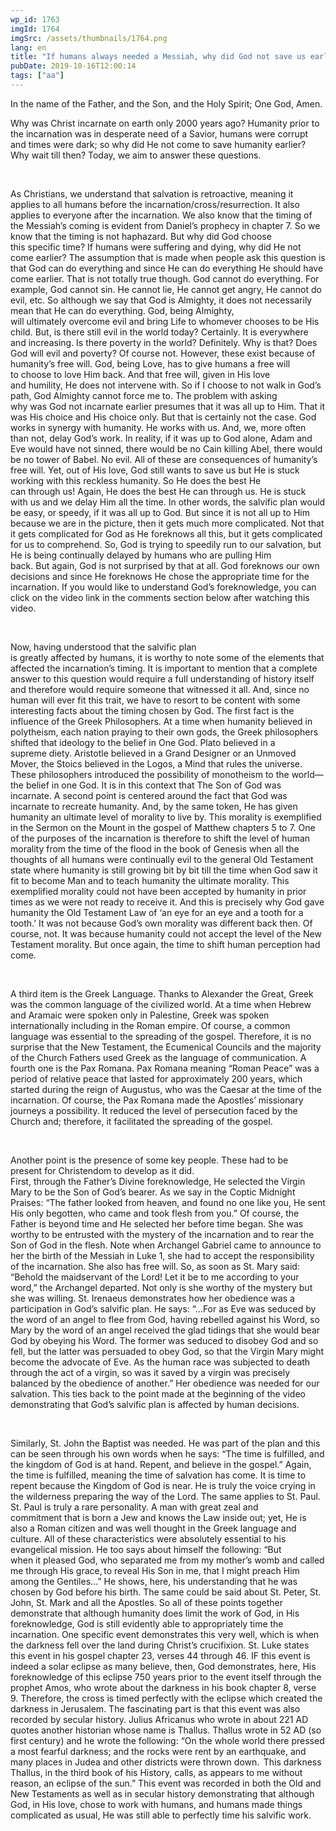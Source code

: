 ```yaml
---
wp_id: 1763
imgId: 1764
imgSrc: /assets/thumbnails/1764.png
lang: en
title: "If humans always needed a Messiah, why did God not save us earlier?"
pubDate: 2019-10-16T12:00:14
tags: ["aa"]
---
```

<!-- page: 6 -->

<p>In the name of the Father, and the Son, and the Holy Spirit; One God, Amen.</p>
<p>Why was Christ incarnate on earth only 2000 years ago? Humanity prior to the incarnation was in desperate need of a Savior, humans were corrupt and times were dark; so why did He not come to save humanity earlier? Why wait till then? Today, we aim to answer these questions.</p>
<p>&nbsp;</p>
<p><span data-contrast="auto">As Christians, w</span><span data-contrast="auto">e understand that salvation </span><span data-contrast="auto">is retroactive</span><span data-contrast="auto">, meaning it applies</span><span data-contrast="auto"> to all humans before the incarnation</span><span data-contrast="auto">/cross/resurrection</span><span data-contrast="auto">. It also applies to everyone after the incarnation. </span><span data-contrast="auto">We also know that t</span><span data-contrast="auto">he timing of the Messiah</span><span data-contrast="auto">’s coming</span><span data-contrast="auto"> </span><span data-contrast="auto">is </span><span data-contrast="auto">evident</span><span data-contrast="auto"> from </span><span data-contrast="auto">Daniel’s </span><span data-contrast="auto">prophec</span><span data-contrast="auto">y</span><span data-contrast="auto"> in</span><span data-contrast="auto"> </span><span data-contrast="auto">chapter </span><span data-contrast="auto">7</span><span data-contrast="auto">. </span><span data-contrast="auto">So</span><span data-contrast="auto"> we know that </span><span data-contrast="auto">the timing </span><span data-contrast="auto">is not haphazard</span><span data-contrast="auto">. </span><span data-contrast="auto">But </span><span data-contrast="auto">why did God ch</span><span data-contrast="auto">o</span><span data-contrast="auto">ose this </span><span data-contrast="auto">specific </span><span data-contrast="auto">time?</span><span data-contrast="auto"> </span><span data-contrast="auto">If humans were suffering and dying, why did He not come earlier? </span><span data-contrast="auto">The assumption that is made when people ask this question </span><span data-contrast="auto">is that God can do everything</span><span data-contrast="auto"> and since He can do everything He should have come earlier</span><span data-contrast="auto">. </span><span data-contrast="auto">That is not totally true</span><span data-contrast="auto"> though</span><span data-contrast="auto">. </span><span data-contrast="auto">God cannot do everything. </span><span data-contrast="auto">For example, </span><span data-contrast="auto">God cannot sin. He cannot lie, He cannot get angry, He cannot </span><span data-contrast="auto">do evil, etc. </span><span data-contrast="auto">So</span><span data-contrast="auto"> although we say that God is Almighty, it does not necessarily mean that He can do eve</span><span data-contrast="auto">rything.</span><span data-contrast="auto"> God, being Almighty, will </span><span data-contrast="auto">ultimately</span><span data-contrast="auto"> overcome evil</span><span data-contrast="auto"> and bring Life</span><span data-contrast="auto"> to whomever chooses to be His child</span><span data-contrast="auto">.</span><span data-contrast="auto"> </span><span data-contrast="auto">But</span><span data-contrast="auto">, i</span><span data-contrast="auto">s there </span><span data-contrast="auto">still </span><span data-contrast="auto">evil in the world today? Certainly. </span><span data-contrast="auto">It is everywhere and increasing. </span><span data-contrast="auto">Is there </span><span data-contrast="auto">poverty in the world? Definitely. </span><span data-contrast="auto">Why is that?</span><span data-contrast="auto"> Does God will evil and poverty? Of course not.</span><span data-contrast="auto"> However, these exist</span><span data-contrast="auto"> </span><span data-contrast="auto">b</span><span data-contrast="auto">ecause of humanity’s free will. </span><span data-contrast="auto">God</span><span data-contrast="auto">, being Love, </span><span data-contrast="auto">has to</span><span data-contrast="auto"> give humans a free will to </span><span data-contrast="auto">choose to </span><span data-contrast="auto">love Him back. And that free will, </span><span data-contrast="auto">given </span><span data-contrast="auto">in His </span><span data-contrast="auto">l</span><span data-contrast="auto">ove and </span><span data-contrast="auto">h</span><span data-contrast="auto">umility, </span><span data-contrast="auto">He does not intervene with. </span><span data-contrast="auto">So</span><span data-contrast="auto"> </span><span data-contrast="auto">if I choose to not walk in God’s path, </span><span data-contrast="auto">God Almighty</span><span data-contrast="auto"> </span><span data-contrast="auto">cannot force me</span><span data-contrast="auto"> to</span><span data-contrast="auto">. </span><span data-contrast="auto">The problem with asking why </span><span data-contrast="auto">was </span><span data-contrast="auto">God </span><span data-contrast="auto">not</span><span data-contrast="auto"> incarnate earlier presumes that </span><span data-contrast="auto">it was all up to Him. </span><span data-contrast="auto">That it was His choice and His choice only. But that is certainly not the case. </span><span data-contrast="auto">God works in synergy with humanity. He works with us. And, we</span><span data-contrast="auto">, </span><span data-contrast="auto">more often than not</span><span data-contrast="auto">,</span><span data-contrast="auto"> delay God’s work. </span><span data-contrast="auto">In reality, if</span><span data-contrast="auto"> it was up to God alone, </span><span data-contrast="auto">Adam and Eve would have not sinned, </span><span data-contrast="auto">there would be no Cain killing Abel, there would be no tower of Babel.</span><span data-contrast="auto"> No evil.</span><span data-contrast="auto"> All of these </span><span data-contrast="auto">are consequences of humanity’s free will. Yet, out of His love, God </span><span data-contrast="auto">still wants</span><span data-contrast="auto"> to save </span><span data-contrast="auto">us</span><span data-contrast="auto"> but He is stuck working with this </span><span data-contrast="auto">reckless </span><span data-contrast="auto">humanit</span><span data-contrast="auto">y</span><span data-contrast="auto">. </span><span data-contrast="auto">S</span><span data-contrast="auto">o</span><span data-contrast="auto"> He does the best He can </span><span data-contrast="auto">through</span><span data-contrast="auto"> </span><span data-contrast="auto">us</span><span data-contrast="auto">! </span><span data-contrast="auto">Again, He does the best He can through us. </span><span data-contrast="auto">He is stuck with us and we delay Him all the time.</span><span data-contrast="auto"> In other words, the </span><span data-contrast="auto">salvific plan </span><span data-contrast="auto">would be easy</span><span data-contrast="auto">, or</span><span data-contrast="auto"> speedy</span><span data-contrast="auto">,</span><span data-contrast="auto"> if </span><span data-contrast="auto">it was all up to God. But since it is not all up to Him because we are in the picture, th</span><span data-contrast="auto">e</span><span data-contrast="auto">n</span><span data-contrast="auto"> it gets much more complicated. </span><span data-contrast="auto">Not that it gets complicated for God as He foreknows all this, but </span><span data-contrast="auto">it gets complicated for us to comprehend. </span><span data-contrast="auto">So, </span><span data-contrast="auto">God is trying to speedily run </span><span data-contrast="auto">to</span><span data-contrast="auto"> our </span><span data-contrast="auto">salvation, but He is being </span><span data-contrast="auto">continually </span><span data-contrast="auto">delayed by </span><span data-contrast="auto">humans </span><span data-contrast="auto">who are pulling Him back. </span><span data-contrast="auto">But </span><span data-contrast="auto">again, </span><span data-contrast="auto">God is not surprised by that</span><span data-contrast="auto"> at all</span><span data-contrast="auto">. God </span><span data-contrast="auto">foreknows our own decisions a</span><span data-contrast="auto">nd since He </span><span data-contrast="auto">foreknows</span><span data-contrast="auto"> He chose the appropriate time for the incarnation. </span><span data-contrast="auto">If you would like to understand God’s foreknowledge</span><span data-contrast="auto">, </span><span data-contrast="auto">you can click</span><span data-contrast="auto"> </span><span data-contrast="auto">on </span><span data-contrast="auto">the video link in the comments section below</span><span data-contrast="auto"> after watching this video</span><span data-contrast="auto">.</span><span data-ccp-props="{&quot;201341983&quot;:0,&quot;335559739&quot;:200,&quot;335559740&quot;:276}" data-wac-het="1"> </span></p>
<p><span data-ccp-props="{&quot;201341983&quot;:0,&quot;335559739&quot;:200,&quot;335559740&quot;:276}" data-wac-het="1"> </span></p>
<p><span data-contrast="auto">Now</span><span data-contrast="auto">,</span><span data-contrast="auto"> having understood </span><span data-contrast="auto">that the salvific plan is </span><span data-contrast="auto">greatly </span><span data-contrast="auto">affected </span><span data-contrast="auto">by </span><span data-contrast="auto">humans, </span><span data-contrast="auto">it is </span><span data-contrast="auto">worthy to note </span><span data-contrast="auto">some of the </span><span data-contrast="auto">elements</span><span data-contrast="auto"> that affect</span><span data-contrast="auto">ed</span><span data-contrast="auto"> the </span><span data-contrast="auto">incarnation’s </span><span data-contrast="auto">timing</span><span data-contrast="auto">.</span><span data-contrast="auto"> </span><span data-contrast="auto">It is important to </span><span data-contrast="auto">mention</span><span data-contrast="auto"> that a complete answer to this question would require a full understanding of his</span><span data-contrast="auto">tory itself and therefore</span><span data-contrast="auto"> would require</span><span data-contrast="auto"> someone that witnessed it</span><span data-contrast="auto"> all</span><span data-contrast="auto">.</span><span data-contrast="auto"> </span><span data-contrast="auto">And, si</span><span data-contrast="auto">nce no human </span><span data-contrast="auto">will ever fit this trait</span><span data-contrast="auto">, we </span><span data-contrast="auto">have to</span><span data-contrast="auto"> resort to </span><span data-contrast="auto">be content </span><span data-contrast="auto">with some interesting facts about the timing</span><span data-contrast="auto"> </span><span data-contrast="auto">chosen by God</span><span data-contrast="auto">. </span><span data-contrast="auto">The</span><span data-contrast="auto"> first </span><span data-contrast="auto">fact</span><span data-contrast="auto"> </span><span data-contrast="auto">is the influence of the Greek Philosophers. At a time when humanity believed in polytheism, each nation praying to their own gods, the Greek philosophers shifted that ideology to the belief in One God. Plato believed in a supreme </span><span data-contrast="auto">diety</span><span data-contrast="auto">. Aristotle believed in a Grand Designer or an Unmoved Mover, the Stoics believed in the Logos, a Mind that rules the universe. These philosophers introduced the possibility of monotheism</span><span data-contrast="auto"> to the world</span><span data-contrast="auto">—the belief in one God. It is in this context that The Son of God was incarnate. </span><span data-contrast="auto">A</span><span data-contrast="auto"> second point is centered around the fact that God was incarnate to recreate </span><span data-contrast="auto">humanity. And, by the same token, He has given humanity an ultimate level of morality to live by. This morality is exemplified in the Sermon on the Mount in the gospel of Matthew chapters 5 to 7. One of the purposes of the incarnation is therefore to shift the level of human morality from the time of the flood </span><span data-contrast="auto">in the book of Genesis </span><span data-contrast="auto">when all the thoughts of all humans were continually evil to the general Old Testament state where humanity is still growing </span><span data-contrast="auto">bit by bit </span><span data-contrast="auto">till the time when God saw it fit to become </span><span data-contrast="auto">M</span><span data-contrast="auto">an and to teach humanity the ultimate morality. This exemplified morality could not have been accepted by humanity in prior times as we were not ready to receive it. And this is precisely why God gave humanity the Old Testament Law of ‘an eye for an eye and a tooth for a tooth.’ It was not because God’s own morality was different back then. Of course, not. It was because humanity could not accept the level of the New Testament morality. But once again, the time to shift human perception had come.</span><span data-contrast="auto"> </span><span data-ccp-props="{&quot;201341983&quot;:0,&quot;335559739&quot;:200,&quot;335559740&quot;:276}" data-wac-het="1"> </span></p>
<p><span data-ccp-props="{&quot;201341983&quot;:0,&quot;335559739&quot;:200,&quot;335559740&quot;:276}" data-wac-het="1"> </span></p>
<p><span data-contrast="auto">A</span><span data-contrast="auto"> </span><span data-contrast="auto">third</span><span data-contrast="auto"> item is the Greek Language. </span><span data-contrast="auto">Thanks to Alexander the Great</span><span data-contrast="auto">, Greek was the common language </span><span data-contrast="auto">of the civili</span><span data-contrast="auto">z</span><span data-contrast="auto">ed </span><span data-contrast="auto">world</span><span data-contrast="auto">. At a time when Hebrew and Aramaic were spoken only in Palestine, Greek </span><span data-contrast="auto">was spoken in</span><span data-contrast="auto">ternationally including in</span><span data-contrast="auto"> the </span><span data-contrast="auto">R</span><span data-contrast="auto">oman empire</span><span data-contrast="auto">.</span><span data-contrast="auto"> Of course, a common language was essential to the spreading of the gospel. </span><span data-contrast="auto">Therefore, it is no surprise that the New Testament</span><span data-contrast="auto">, the Ecumenical Councils</span><span data-contrast="auto"> and </span><span data-contrast="auto">the majority of</span><span data-contrast="auto"> the Church Fathers</span><span data-contrast="auto"> used Greek as the </span><span data-contrast="auto">language of communication. </span><span data-contrast="auto">A fourth</span><span data-contrast="auto"> one is </span><span data-contrast="auto">the Pax Romana. Pax Romana </span><span data-contrast="auto">meaning “Roman Peace” was a period of relative </span><span data-contrast="auto">peace </span><span data-contrast="auto">that lasted for approximately 200 years, </span><span data-contrast="auto">which started during the reign of Augustus</span><span data-contrast="auto">, who was the </span><span data-contrast="auto">Caesar at the time of the incarnation. </span><span data-contrast="auto">Of course, t</span><span data-contrast="auto">he Pax Romana </span><span data-contrast="auto">made the Apostles’ missionary journeys a possibility</span><span data-contrast="auto">. It reduced the level of persecution faced by the Church</span><span data-contrast="auto"> and; therefore, it facilitated the spreading of the gospel. </span><span data-ccp-props="{&quot;201341983&quot;:0,&quot;335559739&quot;:200,&quot;335559740&quot;:276}" data-wac-het="1"> </span></p>
<p><span data-ccp-props="{&quot;201341983&quot;:0,&quot;335559739&quot;:200,&quot;335559740&quot;:276}" data-wac-het="1"> </span></p>
<p><span data-contrast="auto">Another point</span><span data-contrast="auto"> is the presence of s</span><span data-contrast="auto">ome key </span><span data-contrast="auto">people</span><span data-contrast="auto">. </span><span data-contrast="auto">These</span><span data-contrast="auto"> had to be present </span><span data-contrast="auto">for Christendom to develop as it did. First, </span><span data-contrast="auto">through </span><span data-contrast="auto">the </span><span data-contrast="auto">Father’s</span><span data-contrast="auto"> </span><span data-contrast="auto">D</span><span data-contrast="auto">ivine </span><span data-contrast="auto">foreknowledge, </span><span data-contrast="auto">He</span><span data-contrast="auto"> </span><span data-contrast="auto">selected </span><span data-contrast="auto">the Virgin Mary</span><span data-contrast="auto"> to be the Son of God’s bearer</span><span data-contrast="auto">.</span><span data-contrast="auto"> As we say in the Coptic Midnight Praises: “</span><span data-contrast="auto">The father looked </span><span data-contrast="auto">from heaven, and found</span><span data-contrast="auto"> no one like you</span><span data-contrast="auto">, He sent His only begotten, who came and took flesh from</span><span data-contrast="auto"> you</span><span data-contrast="auto">.” Of course, the Father is beyond time and He selected her </span><span data-contrast="auto">before </span><span data-contrast="auto">time began. She was worthy to be entrusted with the mystery of the incarnation</span><span data-contrast="auto"> and to </span><span data-contrast="auto">rear</span><span data-contrast="auto"> the Son of God in the flesh</span><span data-contrast="auto">. </span><span data-contrast="auto">Note when Archangel Gabriel came to announce to her the birth of the Messiah in Luke 1</span><span data-contrast="auto">, she had to accept </span><span data-contrast="auto">th</span><span data-contrast="auto">e responsibility of the incarnation. She also has free will</span><span data-contrast="auto">. So, as soon as St. Mary said: &#8220;Behold the maidservant of the Lord! Let it be to me according to your word</span><span data-contrast="auto">,</span><span data-contrast="auto">”</span><span data-contrast="auto"> the Archangel </span><span data-contrast="auto">departed</span><span data-contrast="auto">. Not only is she worthy of the mystery but she </span><span data-contrast="auto">was willing. </span><span data-contrast="auto">St. Irenaeus demonstrates how her obedience was a participation in </span><span data-contrast="auto">God’s salvific plan. He says: “</span><span data-contrast="auto">…</span><span data-contrast="auto">For as Eve was seduced by the word of an angel to flee from God, having rebelled against his Word, so Mary by the word of an angel received the glad tidings that she would bear God by obeying his Word. The former was seduced to disobey God and so fell, but the latter was persuaded to obey God, so </span><span data-contrast="auto">that the Virgin Mary might become the advocate of Eve. As </span><span data-contrast="auto">the human race</span><span data-contrast="auto"> was subjected to death through the act of a virgin, so was it saved by a virgin was precisely balanced by the obedience of another.</span><span data-contrast="auto">”</span><span data-contrast="auto"> Her obedience was needed for our salvation. This ties back to the point made at the beginning of the video demonstrating that God’s </span><span data-contrast="auto">salvific plan</span><span data-contrast="auto"> is </span><span data-contrast="auto">affected by human decisions.</span><span data-contrast="auto"> </span><span data-ccp-props="{&quot;201341983&quot;:0,&quot;335559739&quot;:200,&quot;335559740&quot;:276}" data-wac-het="1"> </span></p>
<p><span data-ccp-props="{&quot;201341983&quot;:0,&quot;335559739&quot;:200,&quot;335559740&quot;:276}" data-wac-het="1"> </span></p>
<p><span data-contrast="auto">Similarly, St. John the Baptist was needed</span><span data-contrast="auto">. He was part of the plan and this can be seen </span><span data-contrast="auto">through his own words when he says: “</span><span data-contrast="auto">The time is fulfilled, and the kingdom of God is at hand. Repent, and believe in the gospel.</span><span data-contrast="auto">” Again, the time is fulfilled, meaning </span><span data-contrast="auto">the time of salvation has come</span><span data-contrast="auto">. It is time to repent because the Kingdom of God </span><span data-contrast="auto">is near. He is truly the </span><span data-contrast="auto">voice crying in the wilderness preparing the </span><span data-contrast="auto">way of the Lord. </span><span data-contrast="auto">The same applies to St. Paul. St. Paul is truly a rare personality. A man with great zeal and commitment</span><span data-contrast="auto"> that is born a Jew and knows the Law inside out; yet, He is also a Roman citizen and </span><span data-contrast="auto">was well thought in the Greek language and culture. </span><span data-contrast="auto">All of</span><span data-contrast="auto"> these characteristics were absolutely essential to his evangelical mission.</span><span data-contrast="auto"> He too says about himself the following: “But when </span><span data-contrast="auto">it</span><span data-contrast="auto"> pleased God, who separated me from my mother&#8217;s womb and called me through His grace, to reveal His Son in me, that I might preach Him among the Gentiles…” He shows</span><span data-contrast="auto">,</span><span data-contrast="auto"> here</span><span data-contrast="auto">,</span><span data-contrast="auto"> </span><span data-contrast="auto">his understanding that he was chosen by God before his birth. </span><span data-contrast="auto">The same could be said about St. Peter, St. John, St. Mark and all the Apostles. </span><span data-contrast="auto">So</span><span data-contrast="auto"> all of these points together demonstrate</span><span data-contrast="auto"> t</span><span data-contrast="auto">hat</span><span data-contrast="auto"> although humanity does limit the work of God, in His foreknowledge, God is still evidently able to </span><span data-contrast="auto">appropriately </span><span data-contrast="auto">time the incarnation. One specific event demonstrates this very well, which is when the darkness fell over the land during Christ’s crucifixion. St. Luke states this event in his gospel chapter 23, verses 44 through 46. </span><span data-contrast="auto">IF</span><span data-contrast="auto"> this event is indeed a solar eclipse as many believe, then, God demonstrates, here, His foreknowledge of </span><span data-contrast="auto">this eclipse</span><span data-contrast="auto"> 750 years prior to the event itself</span><span data-contrast="auto"> t</span><span data-contrast="auto">hrough the prophet Amos, </span><span data-contrast="auto">who wrote about the darkness </span><span data-contrast="auto">in his book chapter 8, verse 9. Therefore, the cross </span><span data-contrast="auto">is</span><span data-contrast="auto"> timed perfectly with the eclipse which created the darkness in Jerusalem. The fascinating part is that this event was also recorded by secular history. Julius Africanus who wrote in about 221 AD quotes another historian whose name is Thallus. Thallus wrote in 52 AD</span><span data-contrast="auto"> (so first century)</span><span data-contrast="auto"> and he wrote the following: “On the whole world there pressed a most fearful darkness; and the rocks were rent by an earthquake, and many places in Judea and other districts were thrown down.  This darkness Thallus, in the third book of his History, calls, as appears to me without reason, an eclipse of the sun.” This event was recorded in both the Old and New Testaments as well as in secular history demonstrating that although God, in His love, chose to work with humans, and humans made things complicated as usual, He was still able to perfectly time his salvific work.</span><span data-ccp-props="{&quot;201341983&quot;:0,&quot;335559739&quot;:200,&quot;335559740&quot;:276}" data-wac-het="1"> </span></p>
